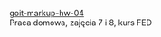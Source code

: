 <a href="https://emilstrozek.github.io/goit-markup-hw-04/">goit-markup-hw-04</a> <br> Praca domowa,
zajęcia 7 i 8, kurs FED
